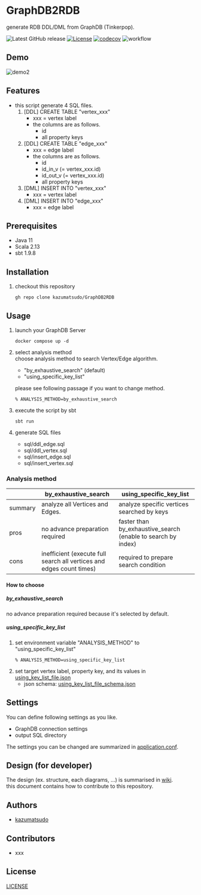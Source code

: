 # GraphDB2RDB

generate RDB DDL/DML from GraphDB (Tinkerpop).

![Latest GitHub release](https://img.shields.io/github/release/kazumatsudo/GraphDB2RDB.svg)
[![License](https://img.shields.io/badge/License-Apache_2.0-blue.svg)](https://opensource.org/licenses/Apache-2.0)
[![codecov](https://codecov.io/github/kazumatsudo/GraphDB2RDB/graph/badge.svg?token=9JFEL8HKQR)](https://codecov.io/github/kazumatsudo/GraphDB2RDB)
![workflow](https://github.com/kazumatsudo/GraphDB2RDB/actions/workflows/scala.yml/badge.svg)

## Demo

![demo2](https://github.com/kazumatsudo/GraphDB2RDB/assets/25892776/0f5e7f43-9f02-4a85-b376-e1a1acf163d9)

## Features

- this script generate 4 SQL files.
    1. [DDL] CREATE TABLE "vertex_xxx"
        - xxx = vertex label
        - the columns are as follows.
            - id
            - all property keys
    2. [DDL] CREATE TABLE "edge_xxx"
        - xxx = edge label
        - the columns are as follows.
           - id  
           - id_in_v (= vertex_xxx.id)
           - id_out_v (= vertex_xxx.id)
           - all property keys
    3. [DML] INSERT INTO "vertex_xxx"
        - xxx = vertex label
    4. [DML] INSERT INTO "edge_xxx"
        - xxx = edge label

## Prerequisites

- Java 11
- Scala 2.13
- sbt 1.9.8

## Installation

1. checkout this repository
    ```shell
    gh repo clone kazumatsudo/GraphDB2RDB
    ```

## Usage

1. launch your GraphDB Server
    ```shell
    docker compose up -d
    ```
2. select analysis method  
    choose analysis method to search Vertex/Edge algorithm.

    - "by_exhaustive_search" (default)   
    - "using_specific_key_list"  

    please see following passage if you want to change method. 
    ```shell
    % ANALYSIS_METHOD=by_exhaustive_search
    ``` 
3. execute the script by sbt
    ```shell
    sbt run
    ```
4. generate SQL files
    - sql/ddl_edge.sql
    - sql/ddl_vertex.sql
    - sql/insert_edge.sql
    - sql/insert_vertex.sql

### Analysis method

|               |by_exhaustive_search| using_specific_key_list                                      |
|---------------|-|--------------------------------------------------------------|
| summary       |analyze all Vertices and Edges.| analyze specific vertices searched by keys                   |
| pros          |no advance preparation required| faster than by_exhaustive_search (enable to search by index) |
| cons          |inefficient (execute full search all vertices and edges count times)| required to prepare search condition                         |

#### How to choose

##### by_exhaustive_search

no advance preparation required because it's selected by default.

##### using_specific_key_list

1. set environment variable "ANALYSIS_METHOD" to "using_specific_key_list"
    ```shell
    % ANALYSIS_METHOD=using_specific_key_list
    ``` 
2. set target vertex label, property key, and its values in [using_key_list_file.json](https://github.com/kazumatsudo/GraphDB2RDB/blob/e163bdcfb7a50d5275eecfb722ac172214dd8a98/src/main/resources/using_key_list_file.json)
    - json schema: [using_key_list_file_schema.json](https://github.com/kazumatsudo/GraphDB2RDB/blob/e163bdcfb7a50d5275eecfb722ac172214dd8a98/src/main/resources/using_key_list_file_schema.json)

## Settings

You can define following settings as you like.

- GraphDB connection settings
- output SQL directory

The settings you can be changed are summarized in [application.conf](./src/main/resources/application.conf).

## Design (for developer)

The design (ex. structure, each diagrams, ...) is summarised in [wiki](https://github.com/kazumatsudo/GraphDB2RDB/wiki).  
this document contains how to contribute to this repository.

## Authors

- [kazumatsudo](https://github.com/kazumatsudo)

## Contributors

- xxx

## License

[LICENSE](LICENSE)
